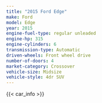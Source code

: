 ```yaml
---
title: "2015 Ford Edge"
make: Ford
model: Edge
year: 2015
engine-fuel-type: regular unleaded
engine-hp: 315
engine-cylinders: 6
transmission-type: Automatic
driven-wheels: Front wheel drive
number-of-doors: 4
market-category: Crossover
vehicle-size: Midsize
vehicle-style: 4dr SUV
---
```


{{< car_info >}}
